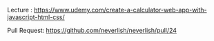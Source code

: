 Lecture : https://www.udemy.com/create-a-calculator-web-app-with-javascript-html-css/

Pull Request: https://github.com/neverlish/neverlish/pull/24
